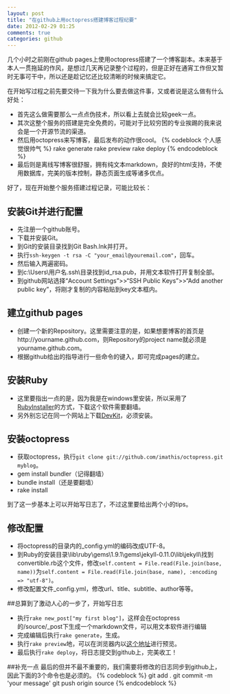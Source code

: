```yaml
---
layout: post
title: "在github上用octopress搭建博客过程纪要"
date: 2012-02-29 01:25
comments: true
categories: github
---
```


几个小时之前刚在github pages上使用octopress搭建了一个博客副本。本来基于本人一贯拖延的作风，是想过几天再记录整个过程的，但是正好在通宵工作但又暂时无事可干中，所以还是趁记忆还比较清晰的时候来搞定它。

在开始写过程之前先要交待一下我为什么要去做这件事，又或者说是这么做有什么好处：

- 首先这么做需要那么一点点伪技术，所以看上去就会比较geek一点。
- 其次这整个服务的搭建是完全免费的，可能对于比较穷困的专业挨踢的我来说会是一个开源节流的渠道。
- 然后用octopress来写博客，最后发布的动作很cool。
{% codeblock 个人感觉很帅气 %}
rake generate
rake preview
rake deploy
{% endcodeblock %}
- 最后则是离线写博客很舒服，拥有纯文本markdown，良好的html支持，不使用数据库，完美的版本控制，静态页面生成等诸多优点。

好了，现在开始整个服务搭建过程记录，可能比较长：

## 安装Git并进行配置
- 先注册一个github账号。
- 下载并安装Git。
- 到Git的安装目录找到Git Bash.lnk并打开。
- 执行`ssh-keygen -t rsa -C "your_email@youremail.com"`，回车。
- 然后输入两遍密码。
- 到c:\Users\用户名\.ssh\目录找到id_rsa.pub，并用文本软件打开复制全部。
- 到github网站选择“Account Settings”>>“SSH Public Keys”>>“Add another public key”，将刚才复制的内容粘贴到key文本框内。

## 建立github pages
- 创建一个新的Repository。这里需要注意的是，如果想要博客的首页是http://yourname.github.com，则Repository的project name就必须是yourname.github.com。
- 根据github给出的指导进行一些命令的键入，即可完成pages的建立。

## 安装Ruby

- 这里要指出一点的是，因为我是在windows里安装，所以采用了[RubyInstaller](http://rubyinstaller.org/)的方式，下载这个软件需要翻墙。
- 另外别忘记在同一个网站上下载[DevKit](http://rubyinstaller.org/add-ons/devkit/)，必须安装。

## 安装octopress
- 获取octopress，执行`git clone git://github.com/imathis/octopress.git myblog`。
- gem install bundler（记得翻墙）
- bundle install（还是要翻墙）
- rake install

到了这一步基本上可以开始写日志了，不过这里要给出两个小的tips。

## 修改配置
- 将octopress的目录内的_config.yml的编码改成UTF-8。
- 到Ruby的安装目录\lib\ruby\gems\1.9.1\gems\jekyll-0.11.0\lib\jekyll\找到convertible.rb这个文件，修改`self.content = File.read(File.join(base, name))`为`self.content = File.read(File.join(base, name), :encoding => "utf-8")`。
- 修改配置文件_config.yml，修改url、title、subtitle、author等等。

##总算到了激动人心的一步了，开始写日志
- 执行`rake new_post["my first blog"]`，这样会在octopress的/source/_post下生成一个markdown文件，可以用文本软件进行编辑
- 完成编辑后执行`rake generate`，生成。
- 执行`rake preview`地，可以在浏览器内以[这个地址](http://127.0.0.1:4000)进行预览。
- 最后执行`rake deploy`，将日志提交到github上，完美收工！

##补充一点
最后的但并不最不重要的，我们需要将修改的日志同步到github上，因此下面的3个命令也是必须的。
{% codeblock %}
git add .
git commit -m 'your message'
git push origin source
{% endcodeblock %}

















